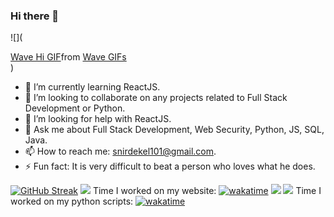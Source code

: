 ### Hi there 👋
![](<div class="tenor-gif-embed" data-postid="12701684" data-share-method="host" data-aspect-ratio="1" data-width="100%"><a href="https://tenor.com/view/wave-hi-hello-gif-12701684">Wave Hi GIF</a>from <a href="https://tenor.com/search/wave-gifs">Wave GIFs</a></div> <script type="text/javascript" async src="https://tenor.com/embed.js"></script>)

<!--
**Snir-Dekel/Snir-Dekel** is a ✨ _special_ ✨ repository because its `README.md` (this file) appears on your GitHub profile.

Here are some ideas to get you started:
-->
<!-- - 🔭 I’m currently working on ... -->
- 🌱 I’m currently learning ReactJS.
- 👯 I’m looking to collaborate on any projects related to Full Stack Development or Python.
- 🤔 I’m looking for help with ReactJS.
- 💬 Ask me about Full Stack Development, Web Security, Python, JS, SQL, Java.
- 📫 How to reach me: snirdekel101@gmail.com.
- ⚡ Fun fact: It is very difficult to beat a person who loves what he does.

[![GitHub Streak](https://github-readme-streak-stats.herokuapp.com/?user=Snir-Dekel)](https://git.io/streak-stats)
![](https://github-readme-stats.vercel.app/api?username=Snir-Dekel&show_icons=true&theme=algolia )
Time I worked on my website: [![wakatime](https://wakatime.com/badge/github/Snir-Dekel/Snir-Dekel.svg)](https://wakatime.com/badge/github/Snir-Dekel/Snir-Dekel)
![](https://wakatime.com/share/@Snir_Dekel/23ace0e7-145f-4515-a2bc-10684ba2cbdc.svg)
![](https://wakatime.com/share/@Snir_Dekel/7dfb559b-3b02-42cb-8e8f-87736e5ea4f0.svg)
Time I worked on my python scripts: [![wakatime](https://wakatime.com/badge/github/Snir-Dekel/automatic-whatsapp-messages-sender.svg)](https://wakatime.com/badge/github/Snir-Dekel/automatic-whatsapp-messages-sender)

